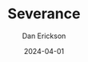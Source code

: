 ---
title: Severance
subtitle: Dan Erickson
image: ./images/severance.jpg
type: TV
link: https://tv.apple.com/us/show/severance/umc.cmc.1srk2goyh2q2zdxcx605w8vtx
date: 2024-04-01
year: 2022-
---